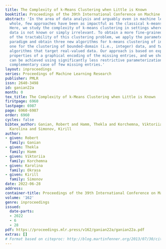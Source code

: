 ```yaml
---
title: The Complexity of k-Means Clustering when Little is Known
booktitle: Proceedings of the 39th International Conference on Machine Learning
abstract: 'In the area of data analysis and arguably even in machine learning as a
  whole, few approaches have been as impactful as the classical k-means clustering.
  Here, we study the complexity of k-means clustering in settings where most of the
  data is not known or simply irrelevant. To obtain a more fine-grained understanding
  of the tractability of this clustering problem, we apply the parameterized complexity
  paradigm and obtain three new algorithms for k-means clustering of incomplete data:
  one for the clustering of bounded-domain (i.e., integer) data, and two incomparable
  algorithms that target real-valued data. Our approach is based on exploiting structural
  properties of a graphical encoding of the missing entries, and we show that tractability
  can be achieved using significantly less restrictive parameterizations than in the
  complementary case of few missing entries.'
layout: inproceedings
series: Proceedings of Machine Learning Research
publisher: PMLR
issn: 2640-3498
id: ganian22a
month: 0
tex_title: The Complexity of k-Means Clustering when Little is Known
firstpage: 6960
lastpage: 6987
page: 6960-6987
order: 6960
cycles: false
bibtex_author: Ganian, Robert and Hamm, Thekla and Korchemna, Viktoriia and Okrasa,
  Karolina and Simonov, Kirill
author:
- given: Robert
  family: Ganian
- given: Thekla
  family: Hamm
- given: Viktoriia
  family: Korchemna
- given: Karolina
  family: Okrasa
- given: Kirill
  family: Simonov
date: 2022-06-28
address:
container-title: Proceedings of the 39th International Conference on Machine Learning
volume: '162'
genre: inproceedings
issued:
  date-parts:
  - 2022
  - 6
  - 28
pdf: https://proceedings.mlr.press/v162/ganian22a/ganian22a.pdf
extras: []
# Format based on citeproc: http://blog.martinfenner.org/2013/07/30/citeproc-yaml-for-bibliographies/
---
```

